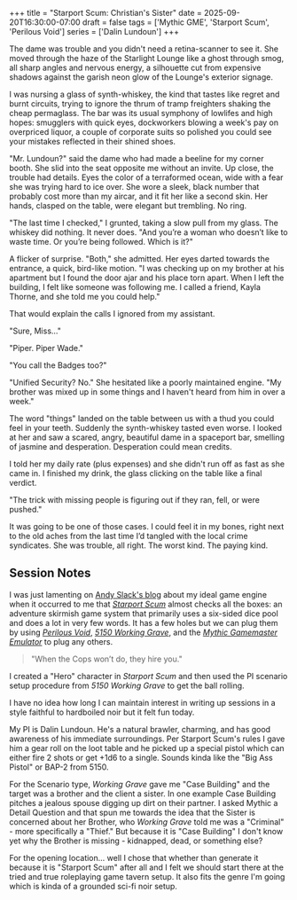 +++
title = "Starport Scum: Christian's Sister"
date = 2025-09-20T16:30:00-07:00
draft = false
tags = ['Mythic GME', 'Starport Scum', 'Perilous Void']
series = ['Dalin Lundoun']
+++

The dame was trouble and you didn't need a retina-scanner to see it. She moved through the haze of the Starlight Lounge like a ghost through smog, all sharp angles and nervous energy, a silhouette cut from expensive shadows against the garish neon glow of the Lounge's exterior signage.

I was nursing a glass of synth-whiskey, the kind that tastes like regret and burnt circuits, trying to ignore the thrum of tramp freighters shaking the cheap permaglass. The bar was its usual symphony of lowlifes and high hopes: smugglers with quick eyes, dockworkers blowing a week's pay on overpriced liquor, a couple of corporate suits so polished you could see your mistakes reflected in their shined shoes.

"Mr. Lundoun?" said the dame who had made a beeline for my corner booth. She slid into the seat opposite me without an invite. Up close, the trouble had details. Eyes the color of a terraformed ocean, wide with a fear she was trying hard to ice over. She wore a sleek, black number that probably cost more than my aircar, and it fit her like a second skin. Her hands, clasped on the table, were elegant but trembling. No ring.

"The last time I checked," I grunted, taking a slow pull from my glass. The whiskey did nothing. It never does. "And you’re a woman who doesn’t like to waste time. Or you’re being followed. Which is it?"

A flicker of surprise. "Both," she admitted. Her eyes darted towards the entrance, a quick, bird-like motion. "I was checking up on my brother at his apartment but I found the door ajar and his place torn apart. When I left the building, I felt like someone was following me. I called a friend, Kayla Thorne, and she told me you could help."

That would explain the calls I ignored from my assistant.

"Sure, Miss..."

"Piper. Piper Wade."

"You call the Badges too?"

"Unified Security? No." She hesitated like a poorly maintained engine. "My brother was mixed up in some things and I haven't heard from him in over a week."

The word "things" landed on the table between us with a thud you could feel in your teeth. Suddenly the synth-whiskey tasted even worse. I looked at her and saw a scared, angry, beautiful dame in a spaceport bar, smelling of jasmine and desperation. Desperation could mean credits.

I told her my daily rate (plus expenses) and she didn't run off as fast as she came in. I finished my drink, the glass clicking on the table like a final verdict.

"The trick with missing people is figuring out if they ran, fell, or were pushed."

It was going to be one of those cases. I could feel it in my bones, right next to the old aches from the last time I’d tangled with the local crime syndicates. She was trouble, all right. The worst kind. The paying kind.

## Session Notes

I was just lamenting on [Andy Slack's blog](https://sablemage.blogspot.com) about my ideal game engine when it occurred to me that [_Starport Scum_](https://nordicweasel.posthaven.com) almost checks all the boxes: an adventure skirmish game system that primarily uses a six-sided dice pool and does a lot in very few words. It has a few holes but we can plug them by using [_Perilous Void_](https://lampblack-brimstone.itch.io/the-perilous-void), [_5150 Working Grave_](https://twohourwargames.com), and the [_Mythic Gamemaster Emulator_](https://www.wordmillgames.com) to plug any others.

> "When the Cops won’t do, they hire you."

I created a "Hero" character in _Starport Scum_ and then used the PI scenario setup procedure from _5150 Working Grave_ to get the ball rolling.

I have no idea how long I can maintain interest in writing up sessions in a style faithful to hardboiled noir but it felt fun today.

My PI is Dalin Lundoun. He's a natural brawler, charming, and has good awareness of his immediate surroundings. Per Starport Scum's rules I gave him a gear roll on the loot table and he picked up a special pistol which can either fire 2 shots or get +1d6 to a single. Sounds kinda like the "Big Ass Pistol" or BAP-2 from 5150.

For the Scenario type, _Working Grave_ gave me "Case Building" and the target was a brother and the client a sister. In one example Case Building pitches a jealous spouse digging up dirt on their partner. I asked Mythic a Detail Question and that spun me towards the idea that the Sister is concerned about her Brother, who _Working Grave_ told me was a "Criminal" - more specifically a "Thief." But because it is "Case Building" I don't know yet why the Brother is missing - kidnapped, dead, or something else?

For the opening location... well I chose that whether than generate it because it is "Starport Scum" after all and I felt we should start there at the tried and true roleplaying game tavern setup. It also fits the genre I'm going which is kinda of a grounded sci-fi noir setup.

